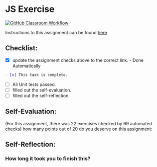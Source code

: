 JS Exercise
===================================
[![GitHub Classroom Workflow](https://github.com/IT3049C-Lively-FA23/js-exercises-ijkramer/actions/workflows/classroom.yml/badge.svg)](https://github.com/IT3049C-Lively-FA23/js-exercises-ijkramer/actions/workflows/classroom.yml)

Instructions to this assignment can be found [here](https://reedws.github.io/IT3049C/coursework/assignments/js-exercises/).

## Checklist:
- [x] update the assignment checks above to the correct link. - Done Automatically
```md
- [x] This task is complete.
```
- [ ] All Unit tests passed.
- [ ] filled out the self-evaluation.
- [ ] filled out the self-reflection.

## Self-Evaluation: 
(For this assignment, there was 22 exercises checked by 69 automated checks)
how many points out of 20 do you deserve on this assignment:

## Self-Reflection:
<!-- What did you learn that you found interesting -->

### How long it took you to finish this?
